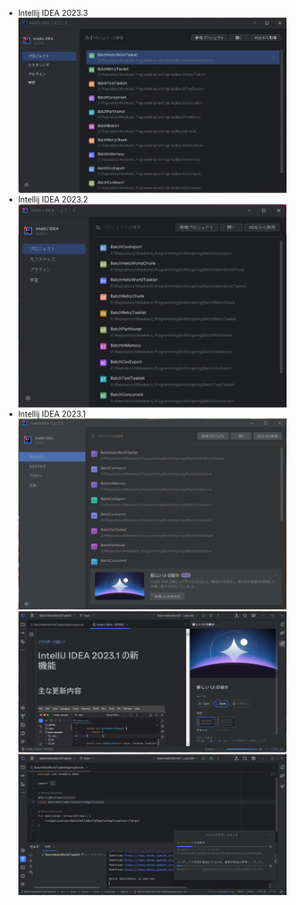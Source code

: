 - Intellij IDEA 2023.3
    ![Intellij IDEA 2023.3](../images/Kotlin/20231208_IntelliJ_IDEA_2023.3.png)
- Intellij IDEA 2023.2
    ![Intellij IDEA 2023.2](../images/Kotlin/20230730_IntelliJ_IDEA_2023.2.png)
- Intellij IDEA 2023.1
    ![新しいUIの有効化](../images/Kotlin/IntelliJ_IDEA_2023.1_NewUI_Enable.png)
    ![新しいUIの紹介](../images/Kotlin/IntelliJ_IDEA_2023.1_About_NewUI.png)
    ![新しいUI](../images/Kotlin/IntelliJ_IDEA_2023.1_NewUI.png)
